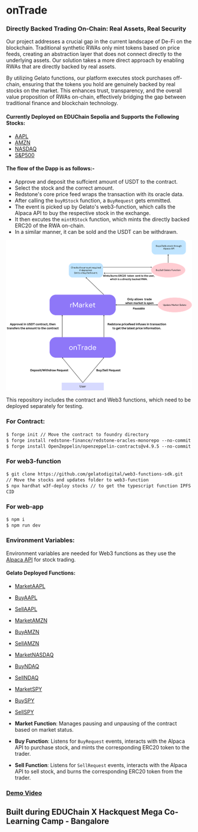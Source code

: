 # onTrade

### Directly Backed Trading On-Chain: Real Assets, Real Security

Our project addresses a crucial gap in the current landscape of De-Fi on the blockchain. Traditional synthetic RWAs only mint tokens based on price feeds, creating an abstraction layer that does not connect directly to the underlying assets. Our solution takes a more direct approach by enabling RWAs that are directly backed by real assets.

By utilizing Gelato functions, our platform executes stock purchases off-chain, ensuring that the tokens you hold are genuinely backed by real stocks on the market. This enhances trust, transparency, and the overall value proposition of RWAs on-chain, effectively bridging the gap between traditional finance and blockchain technology.

#### Currently Deployed on EDUChain Sepolia and Supports the Following Stocks:
- [AAPL](https://edu-chain-testnet.blockscout.com/address/0xB565656a18bd287A28C6aBEBBcbBDB54DDe37eeb)
- [AMZN](https://edu-chain-testnet.blockscout.com/address/0xD5c035A6e65F3F1445aCA33C531b2545a0D3d744)
- [NASDAQ](https://edu-chain-testnet.blockscout.com/address/0xDD7e4D53570E998446576C1FFb3c53D2E9b5139f)
- [S&P500](https://edu-chain-testnet.blockscout.com/address/0x6Cc97B5BfE61d1B985D80a71fB785e35933148a0)

#### The flow of the Dapp is as follows:-
- Approve and deposit the suffcient amount of USDT to the contract.
- Select the stock and the correct amount.
- Redstone's core price feed wraps the transaction with its oracle data.
- After calling the `buyRStock` function, a `BuyRequest` gets emmitted.
- The event is picked up by Gelato's web3-function, which calls the Alpaca API to buy the respective stock in the exchange.
- It then excutes the `mintRStock` function, which mints the directly backed ERC20 of the RWA on-chain.
- In a similar manner, it can be sold and the USDT can be withdrawn. 

![plot](public/image.png)

This repository includes the contract and Web3 functions, which need to be deployed separately for testing.

### For Contract:
```
$ forge init // Move the contract to foundry directory
$ forge install redstone-finance/redstone-oracles-monorepo --no-commit
$ forge install OpenZeppelin/openzeppelin-contracts@v4.9.5 --no-commit
```

### For web3-function
```
$ git clone https://github.com/gelatodigital/web3-functions-sdk.git
// Move the stocks and updates folder to web3-function
$ npx hardhat w3f-deploy stocks // to get the typescript function IPFS CID
```

### For web-app
```
$ npm i
$ npm run dev
```


### Environment Variables:
Environment variables are needed for Web3 functions as they use the [Alpaca API](https://app.alpaca.markets/signup) for stock trading.

#### Gelato Deployed Functions:
- [MarketAAPL](https://app.gelato.network/functions/task/0xc2330bd6287ef7b31e264c82eae4de56c1afb39ef023fd5c3de6f90fcd13fa24:656476)
- [BuyAAPL](https://app.gelato.network/functions/task/0x023c484f869685f8b97a5bf7a4ce491ec55e966dccf78f5de0d5adc69371ce7d:656476)
- [SellAAPL](https://app.gelato.network/functions/task/0xf80d647129ca02ce3dc484fbdbbb5bf8cd49892f4846e6c7c1527ab7038de3e8:656476)
- [MarketAMZN](https://app.gelato.network/functions/task/0x342428a2c9e1f5130e01ab0efe3fc2cbedff5ec16fe48441f768def597515ed6:656476)
- [BuyAMZN](https://app.gelato.network/functions/task/0xa41b9647a8973820bce93e500c3278470039f9e659ecd5a2b7db2a7966e6d88c:656476)
- [SellAMZN](https://app.gelato.network/functions/task/0x2ffd2c2ec9043eda23a75e9ba2a9c14da3aceee319eed17681950c9fdaae090a:656476)
- [MarketNASDAQ](https://app.gelato.network/functions/task/0x664663e7676e0fda75a10bd890f957cf9038db9ebe42af793384ef700a48397a:656476)
- [BuyNDAQ](https://app.gelato.network/functions/task/0x90b216944a461cec86cb022238429ae89c0ab851e8adfd8ee361567fcfb6623f:656476)
- [SellNDAQ](https://app.gelato.network/functions/task/0xbcc59aa585d10bb34f1d01d37bb92a0ed128ed430918ada9d6153ecc50cc48f4:656476)
- [MarketSPY](https://app.gelato.network/functions/task/0x0c612f9ac789ca7e9417a2ad11430252b9dadff4ae623ad7703fdb82d1c074b0:656476)
- [BuySPY](https://app.gelato.network/functions/task/0x8262f92d7dc54ebc72f7b00ecc442ebcb5fa3d82b6ad56426dbb405e9e9e384b:656476)
- [SellSPY](https://app.gelato.network/functions/task/0xcfa6a7d0c64fcbda34069194d4ccbae72552d67f0718584acfe14a510e56309e:656476)

- **Market Function**: Manages pausing and unpausing of the contract based on market status.
- **Buy Function**: Listens for `BuyRequest` events, interacts with the Alpaca API to purchase stock, and mints the corresponding ERC20 token to the trader.
- **Sell Function**: Listens for `SellRequest` events, interacts with the Alpaca API to sell stock, and burns the corresponding ERC20 token from the trader.

### [Demo Video]()

## Built during EDUChain X Hackquest Mega Co-Learning Camp - Bangalore
